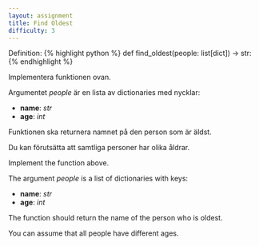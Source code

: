 ```yaml
---
layout: assignment
title: Find Oldest
difficulty: 3
---
```

Definition:
{% highlight python %}
def find_oldest(people: list[dict]) -> str:
{% endhighlight %}

<div class="swedish" markdown="1">
Implementera funktionen ovan.

Argumentet *people* är en lista av dictionaries med nycklar:
- **name**: *str*
- **age**: *int*

Funktionen ska returnera namnet på den person som är äldst.

Du kan förutsätta att samtliga personer har olika åldrar.
</div>

<div class="english" markdown="1">
Implement the function above.

The argument *people* is a list of dictionaries with keys:
- **name**: *str*
- **age**: *int*

The function should return the name of the person who is oldest.

You can assume that all people have different ages.
</div>

<script>

function randint(a, b) {
    return Math.floor(Math.random() * (b - a + 1)) + a
}

const names = [
  "Erik",
  "Anna",
  "Johan",
  "Elsa",
  "Lars",
  "Sara",
  "Oskar",
  "Maja",
  "Nils",
  "Emilia"
]

const solution = `

def find_oldest(people):
    oldest = people.pop()
    for person in people:
        if oldest["age"] < person["age"]:
            oldest = person
    return oldest['name']

`

new Assignment(
    "find_oldest",
    () => {
        const args = [[]]
        const num_of_people = randint(3, 6)

        const previous_ages = [null]
        const previous_names = [null]
        while (args[0].length < num_of_people) {
            let name = null
            let age = null

            while (true) {
                name = names[randint(0, names.length-1)]
                if (!previous_names.includes(name)) {
                    previous_names.push(name)
                    break
                }
            }

            while (true) {
                age = randint(20, 60)
                if (!previous_ages.includes(age)) {
                    previous_ages.push(age)
                    break
                }
            }

            args[0].push({name, age})
        }
        return args
    },
    solution
)

</script>

